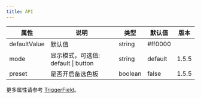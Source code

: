 ```yaml
---
title: API
---
```


属性 | 说明 | 类型 | 默认值 | 版本 |
-----|-----|-----|------ | ------  |
defaultValue | 默认值 | string | #ff0000 | |
mode            | 显示模式，可选值: default \| button  | string | default | 1.5.5 |
preset          | 是否开启备选色板                     | boolean | false | 1.5.5 |

更多属性请参考 [TriggerField](/en/procmp/abstract/trigger-field/#TriggerField)。

